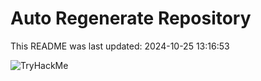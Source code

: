 # Auto Regenerate Repository

This README was last updated: 2024-10-25 13:16:53

 ![TryHackMe](https://tryhackme.com/badge/533634)